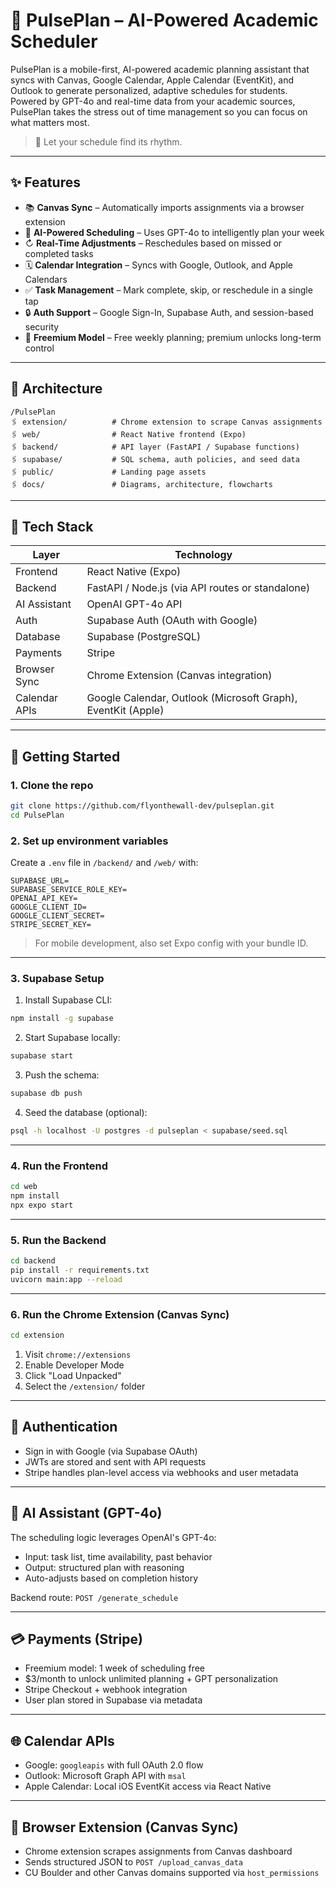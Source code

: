 # 📆 PulsePlan – AI-Powered Academic Scheduler

PulsePlan is a mobile-first, AI-powered academic planning assistant that syncs with Canvas, Google Calendar, Apple Calendar (EventKit), and Outlook to generate personalized, adaptive schedules for students. Powered by GPT-4o and real-time data from your academic sources, PulsePlan takes the stress out of time management so you can focus on what matters most.

> 📱 Let your schedule find its rhythm.

---

## ✨ Features

- 📚 **Canvas Sync** – Automatically imports assignments via a browser extension
- 🧠 **AI-Powered Scheduling** – Uses GPT-4o to intelligently plan your week
- ↻ **Real-Time Adjustments** – Reschedules based on missed or completed tasks
- 🗓️ **Calendar Integration** – Syncs with Google, Outlook, and Apple Calendars
- ✅ **Task Management** – Mark complete, skip, or reschedule in a single tap
- 🔒 **Auth Support** – Google Sign-In, Supabase Auth, and session-based security
- 💸 **Freemium Model** – Free weekly planning; premium unlocks long-term control

---

## 🧱 Architecture

```
/PulsePlan
🖇️ extension/          # Chrome extension to scrape Canvas assignments
🖇️ web/                # React Native frontend (Expo)
🖇️ backend/            # API layer (FastAPI / Supabase functions)
🖇️ supabase/           # SQL schema, auth policies, and seed data
🖇️ public/             # Landing page assets
🖇️ docs/               # Diagrams, architecture, flowcharts
```

---

## 💠 Tech Stack

| Layer         | Technology                                                   |
| ------------- | ------------------------------------------------------------ |
| Frontend      | React Native (Expo)                                          |
| Backend       | FastAPI / Node.js (via API routes or standalone)             |
| AI Assistant  | OpenAI GPT-4o API                                            |
| Auth          | Supabase Auth (OAuth with Google)                            |
| Database      | Supabase (PostgreSQL)                                        |
| Payments      | Stripe                                                       |
| Browser Sync  | Chrome Extension (Canvas integration)                        |
| Calendar APIs | Google Calendar, Outlook (Microsoft Graph), EventKit (Apple) |

---

## 🚀 Getting Started

### 1. Clone the repo

```bash
git clone https://github.com/flyonthewall-dev/pulseplan.git
cd PulsePlan
```

### 2. Set up environment variables

Create a `.env` file in `/backend/` and `/web/` with:

```
SUPABASE_URL=
SUPABASE_SERVICE_ROLE_KEY=
OPENAI_API_KEY=
GOOGLE_CLIENT_ID=
GOOGLE_CLIENT_SECRET=
STRIPE_SECRET_KEY=
```

> For mobile development, also set Expo config with your bundle ID.

---

### 3. Supabase Setup

1. Install Supabase CLI:

```bash
npm install -g supabase
```

2. Start Supabase locally:

```bash
supabase start
```

3. Push the schema:

```bash
supabase db push
```

4. Seed the database (optional):

```bash
psql -h localhost -U postgres -d pulseplan < supabase/seed.sql
```

---

### 4. Run the Frontend

```bash
cd web
npm install
npx expo start
```

---

### 5. Run the Backend

```bash
cd backend
pip install -r requirements.txt
uvicorn main:app --reload
```

---

### 6. Run the Chrome Extension (Canvas Sync)

```bash
cd extension
```

1. Visit `chrome://extensions`
2. Enable Developer Mode
3. Click "Load Unpacked"
4. Select the `/extension/` folder

---

## 🔐 Authentication

- Sign in with Google (via Supabase OAuth)
- JWTs are stored and sent with API requests
- Stripe handles plan-level access via webhooks and user metadata

---

## 💬 AI Assistant (GPT-4o)

The scheduling logic leverages OpenAI's GPT-4o:

- Input: task list, time availability, past behavior
- Output: structured plan with reasoning
- Auto-adjusts based on completion history

Backend route: `POST /generate_schedule`

---

## 💳 Payments (Stripe)

- Freemium model: 1 week of scheduling free
- \$3/month to unlock unlimited planning + GPT personalization
- Stripe Checkout + webhook integration
- User plan stored in Supabase via metadata

---

## 🌐 Calendar APIs

- Google: `googleapis` with full OAuth 2.0 flow
- Outlook: Microsoft Graph API with `msal`
- Apple Calendar: Local iOS EventKit access via React Native

---

## 🧩️ Browser Extension (Canvas Sync)

- Chrome extension scrapes assignments from Canvas dashboard
- Sends structured JSON to `POST /upload_canvas_data`
- CU Boulder and other Canvas domains supported via `host_permissions`
